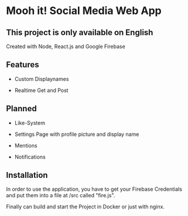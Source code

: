 # Mooh it! Social Media Web App

## This project is only available on English

Created with Node, React.js and Google Firebase

## Features

- Custom Displaynames

- Realtime Get and Post

## Planned

- Like-System

- Settings Page with profile picture and display name

- Mentions

- Notifications

## Installation

In order to use the application, 
you have to get your Firebase Credentials 
and put them into a file at /src called "fire.js".

Finally can build and start the Project in Docker or just with nginx.
